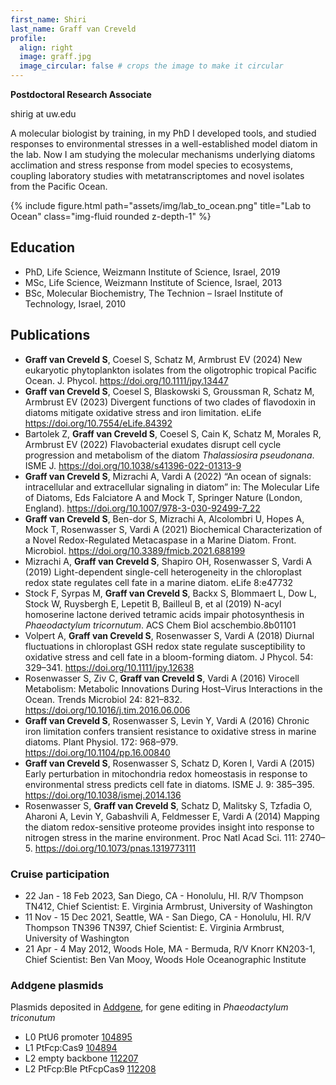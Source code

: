 ```yaml
---
first_name: Shiri
last_name: Graff van Creveld
profile:
  align: right
  image: graff.jpg
  image_circular: false # crops the image to make it circular
---
```


**Postdoctoral Research Associate**

shirig at uw.edu

A molecular biologist by training, in my PhD I developed tools, and studied responses to environmental stresses in a well-established model diatom in the lab. Now I am studying the molecular mechanisms underlying diatoms acclimation and stress response from model species to ecosystems, coupling laboratory studies with metatranscriptomes and novel isolates from the Pacific Ocean.

{% include figure.html path="assets/img/lab_to_ocean.png" title="Lab to Ocean" class="img-fluid rounded z-depth-1" %}


## Education
* PhD, Life Science, Weizmann Institute of Science, Israel, 2019
* MSc, Life Science, Weizmann Institute of Science, Israel, 2013
* BSc, Molecular Biochemistry, The Technion – Israel Institute of Technology, Israel, 2010

## Publications
* **Graff van Creveld S**, Coesel S, Schatz M, Armbrust EV (2024) New eukaryotic phytoplankton isolates from the oligotrophic tropical Pacific Ocean. J. Phycol. https://doi.org/10.1111/jpy.13447
* **Graff van Creveld S**, Coesel S, Blaskowski S, Groussman R, Schatz M, Armbrust EV (2023) Divergent functions of two clades of flavodoxin in diatoms mitigate oxidative stress and iron limitation. eLife https://doi.org/10.7554/eLife.84392
* Bartolek Z, **Graff van Creveld S**, Coesel S, Cain K, Schatz M, Morales R, Armbrust EV (2022) Flavobacterial exudates disrupt cell cycle progression and metabolism of the diatom *Thalassiosira pseudonana*. ISME J. https://doi.org/10.1038/s41396-022-01313-9
* **Graff van Creveld S**, Mizrachi A, Vardi A (2022) “An ocean of signals: intracellular and extracellular signaling in diatom” in: The Molecular Life of Diatoms, Eds Falciatore A and Mock T, Springer Nature (London, England). https://doi.org/10.1007/978-3-030-92499-7_22
* **Graff van Creveld S**, Ben-dor S, Mizrachi A, Alcolombri U, Hopes A, Mock T, Rosenwasser S, Vardi A (2021) Biochemical Characterization of a Novel Redox-Regulated Metacaspase in a Marine Diatom. Front. Microbiol. https://doi.org/10.3389/fmicb.2021.688199
* Mizrachi A, **Graff van Creveld S**, Shapiro OH, Rosenwasser S, Vardi A (2019) Light-dependent single-cell heterogeneity in the chloroplast redox state regulates cell fate in a marine diatom. eLife 8:e47732
* Stock F, Syrpas M, **Graff van Creveld S**, Backx S, Blommaert L, Dow L, Stock W, Ruysbergh E, Lepetit B, Bailleul B, et al (2019) N-acyl homoserine lactone derived tetramic acids impair photosynthesis in *Phaeodactylum tricornutum*. ACS Chem Biol acschembio.8b01101
* Volpert A, **Graff van Creveld S**, Rosenwasser S, Vardi A (2018) Diurnal fluctuations in chloroplast GSH redox state regulate susceptibility to oxidative stress and cell fate in a bloom-forming diatom. J Phycol. 54: 329–341. https://doi.org/10.1111/jpy.12638
* Rosenwasser S, Ziv C, **Graff van Creveld S**, Vardi A (2016) Virocell Metabolism: Metabolic Innovations During Host–Virus Interactions in the Ocean. Trends Microbiol 24: 821–832. https://doi.org/10.1016/j.tim.2016.06.006
* **Graff van Creveld S**, Rosenwasser S, Levin Y, Vardi A (2016) Chronic iron limitation confers transient resistance to oxidative stress in marine diatoms. Plant Physiol. 172: 968–979.  https://doi.org/10.1104/pp.16.00840
* **Graff van Creveld S**, Rosenwasser S, Schatz D, Koren I, Vardi A (2015) Early perturbation in mitochondria redox homeostasis in response to environmental stress predicts cell fate in diatoms. ISME J. 9: 385–395. https://doi.org/10.1038/ismej.2014.136
* Rosenwasser S, **Graff van Creveld S**, Schatz D, Malitsky S, Tzfadia O, Aharoni A, Levin Y, Gabashvili A, Feldmesser E, Vardi A (2014) Mapping the diatom redox-sensitive proteome provides insight into response to nitrogen stress in the marine environment. Proc Natl Acad Sci. 111: 2740–5. https://doi.org/10.1073/pnas.1319773111

### Cruise participation
* 22 Jan - 18 Feb 2023, San Diego, CA - Honolulu, HI. R/V Thompson TN412, Chief Scientist: E. Virginia Armbrust, University of Washington
* 11 Nov - 15 Dec 2021, Seattle, WA - San Diego, CA - Honolulu, HI. R/V Thompson TN396 TN397, Chief Scientist: E. Virginia Armbrust, University of Washington
* 21 Apr - 4 May 2012, Woods Hole, MA - Bermuda, R/V Knorr KN203-1, Chief Scientist: Ben Van Mooy, Woods Hole Oceanographic Institute

### Addgene plasmids
Plasmids deposited in [Addgene](https://www.addgene.org),
for gene editing in *Phaeodactylum triconutum* 

* L0 PtU6 promoter [104895](https://www.addgene.org/104895/)
* L1 PtFcp:Cas9 [104894](https://www.addgene.org/104894/)
* L2 empty backbone [112207](https://www.addgene.org/112207/)
* L2 PtFcp:Ble PtFcpCas9 [112208](https://www.addgene.org/112208/)
